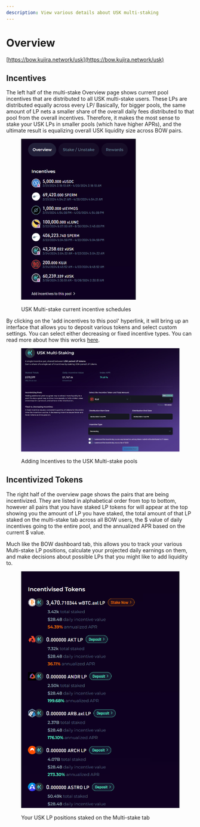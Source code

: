 ```yaml
---
description: View various details about USK multi-staking
---
```


# Overview

[https://bow.kujira.network/usk](https://bow.kujira.network/usk)

## Incentives

The left half of the multi-stake Overview page shows current pool incentives that are distributed to all USK multi-stake users. These LPs are distributed equally across every LP/ Basically, for bigger pools, the same amount of LP nets a smaller share of the overall daily fees distributed to that pool from the overall incentives. Therefore, it makes the most sense to stake your USK LPs in smaller pools (which have higher APRs), and the ultimate result is equalizing overall USK liquidity size across BOW pairs.&#x20;

<figure><img src="../../../.gitbook/assets/image (4).png" alt="" width="307"><figcaption><p>USK Multi-stake current incentive schedules</p></figcaption></figure>

By clicking on the 'add incentives to this pool' hyperlink, it will bring up an interface that allows you to deposit various tokens and select custom settings. You can select either decreasing or fixed incentive types. You can read more about how this works [here](https://docs.kujira.app/dapps-and-infrastructure/bow/pools/all-liquidity-pools/pool-overview#incentive-release-schedule).&#x20;

<figure><img src="../../../.gitbook/assets/image (5).png" alt=""><figcaption><p>Adding Incentives to the USK Multi-stake pools</p></figcaption></figure>

## Incentivized Tokens

The right half of the overview page shows the pairs that are being incentivized. They are listed in alphabetical order from top to bottom, however all pairs that you have staked LP tokens for will appear at the top showing you the amount of LP you have staked, the total amount of that LP staked on the multi-stake tab across all BOW users, the $ value of daily incentives going to the entire pool, and the annualized APR based on the current $ value.

Much like the BOW dashboard tab, this allows you to track your various Multi-stake LP positions, calculate your projected daily earnings on them, and make decisions about possible LPs that you might like to add liquidity to.

<figure><img src="../../../.gitbook/assets/image (17).png" alt="" width="508"><figcaption><p>Your USK LP positions staked on the Multi-stake tab</p></figcaption></figure>
